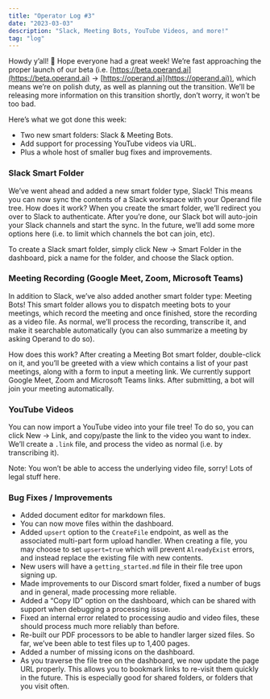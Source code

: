 ```yaml
---
title: "Operator Log #3"
date: "2023-03-03"
description: "Slack, Meeting Bots, YouTube Videos, and more!"
tag: "log"
---
```


Howdy y’all! 🤠 Hope everyone had a great week! We’re fast approaching the proper launch of our beta (i.e. [https://beta.operand.ai](https://beta.operand.ai) → [https://operand.ai](https://operand.ai)), which means we’re on polish duty, as well as planning out the transition. We’ll be releasing more information on this transition shortly, don’t worry, it won’t be too bad.

Here’s what we got done this week:

- Two new smart folders: Slack & Meeting Bots.
- Add support for processing YouTube videos via URL.
- Plus a whole host of smaller bug fixes and improvements.

### Slack Smart Folder

We’ve went ahead and added a new smart folder type, Slack! This means you can now sync the contents of a Slack workspace with your Operand file tree. How does it work? When you create the smart folder, we’ll redirect you over to Slack to authenticate. After you’re done, our Slack bot will auto-join your Slack channels and start the sync. In the future, we’ll add some more options here (i.e. to limit which channels the bot can join, etc).

To create a Slack smart folder, simply click New → Smart Folder in the dashboard, pick a name for the folder, and choose the Slack option.

### Meeting Recording (Google Meet, Zoom, Microsoft Teams)

In addition to Slack, we’ve also added another smart folder type: Meeting Bots! This smart folder allows you to dispatch meeting bots to your meetings, which record the meeting and once finished, store the recording as a video file. As normal, we’ll process the recording, transcribe it, and make it searchable automatically (you can also summarize a meeting by asking Operand to do so).

How does this work? After creating a Meeting Bot smart folder, double-click on it, and you’ll be greeted with a view which contains a list of your past meetings, along with a form to input a meeting link. We currently support Google Meet, Zoom and Microsoft Teams links. After submitting, a bot will join your meeting automatically.

### YouTube Videos

You can now import a YouTube video into your file tree! To do so, you can click New → Link, and copy/paste the link to the video you want to index. We’ll create a `.link` file, and process the video as normal (i.e. by transcribing it).

Note: You won’t be able to access the underlying video file, sorry! Lots of legal stuff here.

### Bug Fixes / Improvements

- Added document editor for markdown files.
- You can now move files within the dashboard.
- Added `upsert` option to the `CreateFile` endpoint, as well as the associated multi-part form upload handler. When creating a file, you may choose to set `upsert=true` which will prevent `AlreadyExist` errors, and instead replace the existing file with new contents.
- New users will have a `getting_started.md` file in their file tree upon signing up.
- Made improvements to our Discord smart folder, fixed a number of bugs and in general, made processing more reliable.
- Added a “Copy ID” option on the dashboard, which can be shared with support when debugging a processing issue.
- Fixed an internal error related to processing audio and video files, these should process much more reliably than before.
- Re-built our PDF processors to be able to handler larger sized files. So far, we’ve been able to test files up to 1,400 pages.
- Added a number of missing icons on the dashboard.
- As you traverse the file tree on the dashboard, we now update the page URL properly. This allows you to bookmark links to re-visit them quickly in the future. This is especially good for shared folders, or folders that you visit often.
